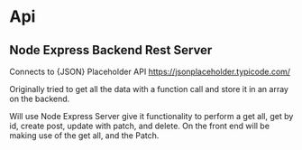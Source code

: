 # Api

## Node Express Backend Rest Server

Connects to {JSON} Placeholder API
https://jsonplaceholder.typicode.com/


Originally tried to get all the data with a function call and store it in an array on the backend.

Will use Node Express Server give it functionality to perform a get all, get by id, create post, update with patch, and delete. On the front end will be making use of the get all, and the Patch.

